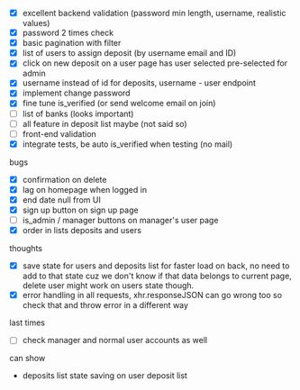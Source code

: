 - [x] excellent backend validation (password min length, username, realistic values)
- [x] password 2 times check
- [x] basic pagination with filter
- [x] list of users to assign deposit (by username email and ID)
- [x] click on new deposit on a user page has user selected pre-selected for admin
- [x] username instead of id for deposits, username - user endpoint
- [x] implement change password
- [x] fine tune is_verified (or send welcome email on join)
- [ ] list of banks (looks important)
- [ ] all feature in deposit list maybe (not said so)
- [ ] front-end validation
- [x] integrate tests, be auto is_verified when testing (no mail)

bugs

- [x] confirmation on delete
- [x] lag on homepage when logged in
- [x] end date null from UI
- [x] sign up button on sign up page
- [ ] is_admin / manager buttons on manager's user page
- [x] order in lists deposits and users

thoughts

- [x] save state for users and deposits list for faster load on back, no need to add to that state cuz we don't know if that data belongs to current page, delete user might work on users state though.
- [x] error handling in all requests, xhr.responseJSON can go wrong too so check that and throw error in a different way

last times

- [ ] check manager and normal user accounts as well


can show

- deposits list state saving on user deposit list
